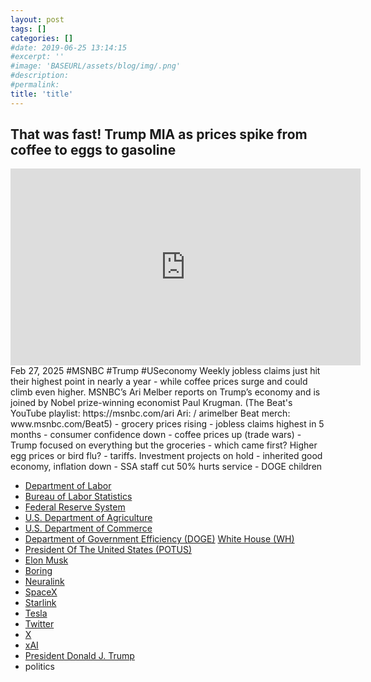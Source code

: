 ```yaml
---
layout: post
tags: []
categories: []
#date: 2019-06-25 13:14:15
#excerpt: ''
#image: 'BASEURL/assets/blog/img/.png'
#description:
#permalink:
title: 'title'
---
```



## That was fast! Trump MIA as prices spike from coffee to eggs to gasoline
<iframe width="560" height="315" src="https://www.youtube.com/embed/l_nAksneT7I?si=5chXWuAxQBvIt4xs" title="YouTube video player" frameborder="0" allow="accelerometer; autoplay; clipboard-write; encrypted-media; gyroscope; picture-in-picture; web-share" referrerpolicy="strict-origin-when-cross-origin" allowfullscreen></iframe>
Feb 27, 2025  #MSNBC #Trump #USeconomy
Weekly jobless claims just hit their highest point in nearly a year - while coffee prices surge and could climb even higher. MSNBC’s Ari Melber reports on Trump’s economy and is joined by Nobel prize-winning economist Paul Krugman. (The Beat's YouTube playlist: https://msnbc.com/ari Ari: / arimelber Beat merch: www.msnbc.com/Beat5)
- grocery prices rising 
- jobless claims highest in 5 months 
- consumer confidence down
- coffee prices up (trade wars)
- Trump focused on everything but the groceries 
- which came first? Higher egg prices or bird flu?
- tariffs. Investment projects on hold
- inherited good economy, inflation down
- SSA staff cut 50% hurts service 
- DOGE children 

- [Department of Labor](https://www.dol.gov/)
- [Bureau of Labor Statistics](https://stats.bls.gov/)
- [Federal Reserve System](https://www.federalreserve.gov/)
- [U.S. Department of Agriculture](https://www.usda.gov/)
- [U.S. Department of Commerce](https://www.commerce.gov/)
- [Department of Government Efficiency (DOGE)](https://www.doge.gov/)
 [White House (WH)](https://www.whitehouse.gov/)
- [President Of The United States (POTUS)](https://www.whitehouse.gov/)
- [Elon Musk](https://x.com/elonmusk/)
- [Boring](https://www.boringcompany.com/)
- [Neuralink](https://neuralink.com/)
- [SpaceX](https://www.spacex.com/)
- [Starlink](https://www.starlink.com/)
- [Tesla](https://www.tesla.com/)
- [Twitter](https://twitter.com/)
- [ X ](https://x.com/)
- [xAI](https://x.ai/)
- [President Donald J. Trump](https://www.whitehouse.gov/administration/donald-j-trump/)
- politics

